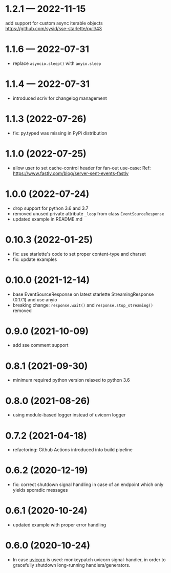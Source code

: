 
<a id='changelog-1.2.1'></a>
# 1.2.1 — 2022-11-15

add support for custom async iterable objects
https://github.com/sysid/sse-starlette/pull/43

<a id='changelog-1.1.6'></a>
# 1.1.6 — 2022-07-31

- replace `asyncio.sleep()` with `anyio.sleep`

<a id='changelog-1.1.4'></a>
# 1.1.4 — 2022-07-31

- introduced scriv for changelog management


# 1.1.3 (2022-07-26)
- fix: py.typed was missing in PyPi distribution

# 1.1.0 (2022-07-25)
- allow user to set cache-control header for fan-out use-case:
  Ref: https://www.fastly.com/blog/server-sent-events-fastly

# 1.0.0 (2022-07-24)
- drop support for python 3.6 and 3.7
- removed unused private attribute `_loop` from class `EventSourceResponse`
- updated example in README.md

# 0.10.3 (2022-01-25)
- fix: use starlette's code to set proper content-type and charset
- fix: update examples

# 0.10.0 (2021-12-14)
- base EventSourceResponse on latest starlette StreamingResponse (0.17.1) and use anyio
- breaking change: `response.wait()` and `response.stop_streaming()` removed

# 0.9.0 (2021-10-09)
- add sse comment support

# 0.8.1 (2021-09-30)
- minimum required python version relaxed to python 3.6

# 0.8.0 (2021-08-26)
- using module-based logger instead of uvicorn logger

# 0.7.2 (2021-04-18)
- refactoring: Github Actions introduced into build pipeline

# 0.6.2 (2020-12-19)
- fix: correct shutdown signal handling in case of an endpoint which only yields sporadic messages

# 0.6.1 (2020-10-24)
- updated example with proper error handling

# 0.6.0 (2020-10-24)
- In case [uvicorn](https://www.uvicorn.org/) is used: monkeypatch uvicorn signal-handler,
  in order to gracefully shutdown long-running handlers/generators.
